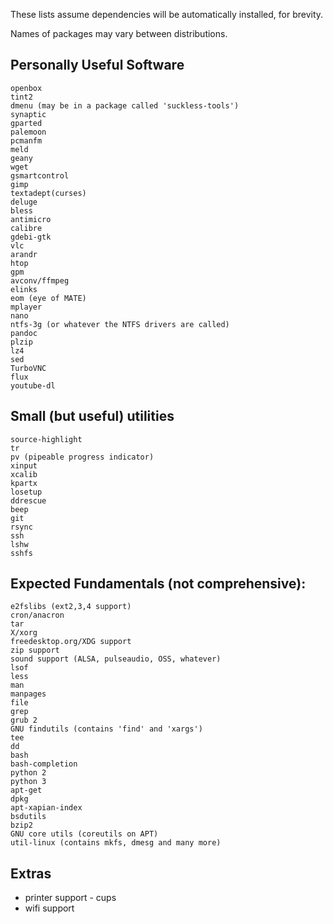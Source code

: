 These lists assume dependencies will be automatically installed, for brevity.

Names of packages may vary between distributions.


Personally Useful Software
-----

```
openbox
tint2
dmenu (may be in a package called 'suckless-tools')
synaptic
gparted
palemoon
pcmanfm
meld
geany
wget
gsmartcontrol
gimp
textadept(curses)
deluge
bless
antimicro
calibre
gdebi-gtk
vlc
arandr
htop
gpm
avconv/ffmpeg
elinks
eom (eye of MATE)
mplayer
nano
ntfs-3g (or whatever the NTFS drivers are called)
pandoc
plzip
lz4
sed
TurboVNC
flux
youtube-dl
```

Small (but useful) utilities
----

```
source-highlight
tr
pv (pipeable progress indicator)
xinput
xcalib
kpartx
losetup
ddrescue
beep
git
rsync
ssh
lshw
sshfs
```

Expected Fundamentals (not comprehensive):
---

```
e2fslibs (ext2,3,4 support)
cron/anacron
tar
X/xorg
freedesktop.org/XDG support
zip support
sound support (ALSA, pulseaudio, OSS, whatever)
lsof
less
man
manpages
file
grep
grub 2
GNU findutils (contains 'find' and 'xargs')
tee
dd
bash
bash-completion
python 2
python 3
apt-get
dpkg
apt-xapian-index
bsdutils
bzip2
GNU core utils (coreutils on APT)
util-linux (contains mkfs, dmesg and many more)
```

Extras
----


* printer support - cups
* wifi support

